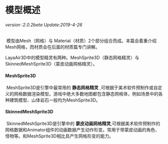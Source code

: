 # 模型概述

###### *version :2.0.2beta   Update:2019-4-26*

​	模型由Mesh（网格）与 Material（材质）2个部分组合而成。本篇会着重介绍Mesh网格，而材质会在后面的材质篇专门讲解。

LayaAir3D中的模型精灵有两种。MeshSprite3D（静态网格精灵）与 SkinnedMeshSprite3D（蒙皮动画网格精灵）。

#### MeshSprite3D

​	MeshSprite3D是引擎中最常用的 **静态网格精灵** ,可根据于美术软件预制作或自定义的网格数据渲染模型。游戏中绝大多数地图都包含静态网格体，例如场景中的各种建筑模型、山体岩石一般均为MeshSprite3D。

#### SkinnedMeshSprite3D

​	SkinnedMeshSprite3D是引擎中的 **蒙皮动画网格精灵**,可根据美术软件预制作的网格数据和Animator组件的动画数据产生动作形变。常用于带蒙皮动画的角色、怪物等。和MeshSprite3D相比具产生网格形变的能力。

